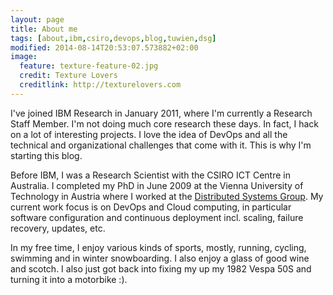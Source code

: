 ```yaml
---
layout: page
title: About me
tags: [about,ibm,csiro,devops,blog,tuwien,dsg]
modified: 2014-08-14T20:53:07.573882+02:00
image:
  feature: texture-feature-02.jpg
  credit: Texture Lovers
  creditlink: http://texturelovers.com
---
```


I've joined IBM Research in January 2011, where I'm currently a Research Staff Member. I'm not doing much core research these days. In fact, I hack on a lot of interesting projects. I love the idea of DevOps and all the technical and organizational challenges that come with it. This is why I'm starting this blog.

Before IBM, I was a Research Scientist with the CSIRO ICT Centre in Australia. I completed my PhD in June 2009 at the Vienna University of Technology in Austria where I worked at the [Distributed Systems Group](http://dsg.tuwien.ac.at). My current work focus is on DevOps and Cloud computing, in particular software configuration and continuous deployment incl. scaling, failure recovery, updates, etc.

In my free time, I enjoy various kinds of sports, mostly, running, cycling, swimming and in winter snowboarding. I also enjoy a glass of good wine and scotch. I also just got back into fixing my up my 1982 Vespa 50S and turning it into a motorbike :).